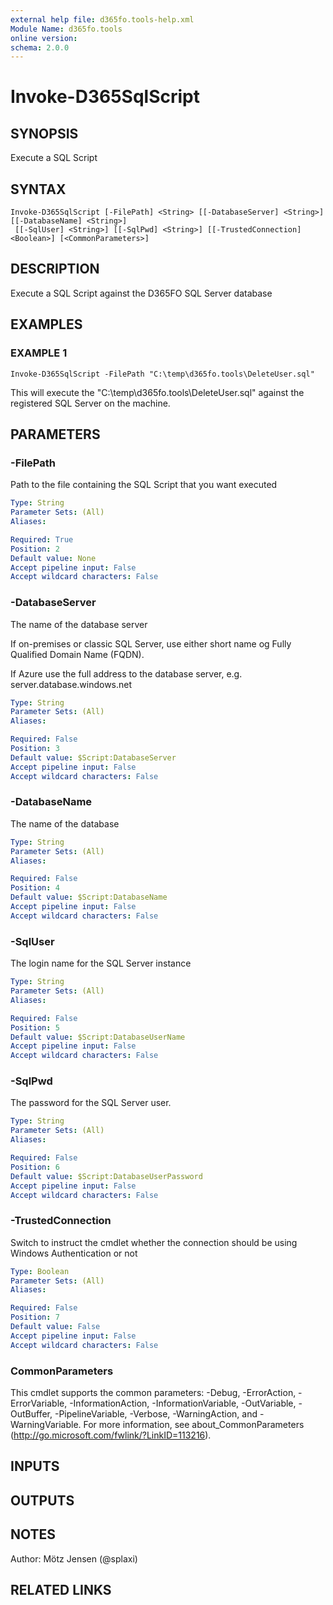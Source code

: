 ```yaml
---
external help file: d365fo.tools-help.xml
Module Name: d365fo.tools
online version:
schema: 2.0.0
---
```


# Invoke-D365SqlScript

## SYNOPSIS
Execute a SQL Script

## SYNTAX

```
Invoke-D365SqlScript [-FilePath] <String> [[-DatabaseServer] <String>] [[-DatabaseName] <String>]
 [[-SqlUser] <String>] [[-SqlPwd] <String>] [[-TrustedConnection] <Boolean>] [<CommonParameters>]
```

## DESCRIPTION
Execute a SQL Script against the D365FO SQL Server database

## EXAMPLES

### EXAMPLE 1
```
Invoke-D365SqlScript -FilePath "C:\temp\d365fo.tools\DeleteUser.sql"
```

This will execute the "C:\temp\d365fo.tools\DeleteUser.sql" against the registered SQL Server on the machine.

## PARAMETERS

### -FilePath
Path to the file containing the SQL Script that you want executed

```yaml
Type: String
Parameter Sets: (All)
Aliases:

Required: True
Position: 2
Default value: None
Accept pipeline input: False
Accept wildcard characters: False
```

### -DatabaseServer
The name of the database server

If on-premises or classic SQL Server, use either short name og Fully Qualified Domain Name (FQDN).

If Azure use the full address to the database server, e.g.
server.database.windows.net

```yaml
Type: String
Parameter Sets: (All)
Aliases:

Required: False
Position: 3
Default value: $Script:DatabaseServer
Accept pipeline input: False
Accept wildcard characters: False
```

### -DatabaseName
The name of the database

```yaml
Type: String
Parameter Sets: (All)
Aliases:

Required: False
Position: 4
Default value: $Script:DatabaseName
Accept pipeline input: False
Accept wildcard characters: False
```

### -SqlUser
The login name for the SQL Server instance

```yaml
Type: String
Parameter Sets: (All)
Aliases:

Required: False
Position: 5
Default value: $Script:DatabaseUserName
Accept pipeline input: False
Accept wildcard characters: False
```

### -SqlPwd
The password for the SQL Server user.

```yaml
Type: String
Parameter Sets: (All)
Aliases:

Required: False
Position: 6
Default value: $Script:DatabaseUserPassword
Accept pipeline input: False
Accept wildcard characters: False
```

### -TrustedConnection
Switch to instruct the cmdlet whether the connection should be using Windows Authentication or not

```yaml
Type: Boolean
Parameter Sets: (All)
Aliases:

Required: False
Position: 7
Default value: False
Accept pipeline input: False
Accept wildcard characters: False
```

### CommonParameters
This cmdlet supports the common parameters: -Debug, -ErrorAction, -ErrorVariable, -InformationAction, -InformationVariable, -OutVariable, -OutBuffer, -PipelineVariable, -Verbose, -WarningAction, and -WarningVariable.
For more information, see about_CommonParameters (http://go.microsoft.com/fwlink/?LinkID=113216).

## INPUTS

## OUTPUTS

## NOTES
Author: Mötz Jensen (@splaxi)

## RELATED LINKS
